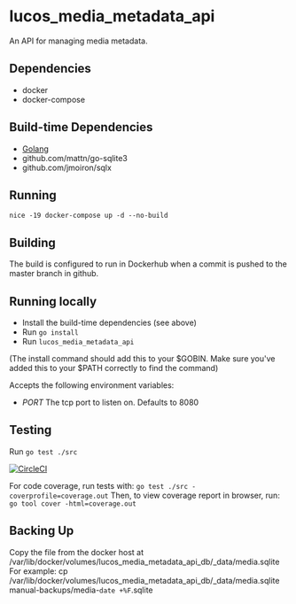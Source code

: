 # lucos_media_metadata_api
An API for managing media metadata.


## Dependencies

* docker
* docker-compose

## Build-time Dependencies

* [Golang](https://golang.org/)
* github.com/mattn/go-sqlite3
* github.com/jmoiron/sqlx

## Running
`nice -19 docker-compose up -d --no-build`

## Building
The build is configured to run in Dockerhub when a commit is pushed to the master branch in github.

## Running locally

* Install the build-time dependencies (see above)
* Run `go install`
* Run `lucos_media_metadata_api`

(The install command should add this to your $GOBIN.  Make sure you've added this to your $PATH correctly to find the command)

Accepts the following environment variables:

* *PORT* The tcp port to listen on.  Defaults to 8080

## Testing
Run `go test ./src`

[![CircleCI](https://circleci.com/gh/lucas42/lucos_media_metadata_api.svg?style=shield)](https://circleci.com/gh/lucas42/lucos_media_metadata_api)

For code coverage, run tests with:
`go test ./src -coverprofile=coverage.out`
Then, to view coverage report in browser, run:
`go tool cover -html=coverage.out`

## Backing Up
Copy the file from the docker host at /var/lib/docker/volumes/lucos_media_metadata_api_db/_data/media.sqlite
For example:
cp /var/lib/docker/volumes/lucos_media_metadata_api_db/_data/media.sqlite manual-backups/media-`date +%F`.sqlite